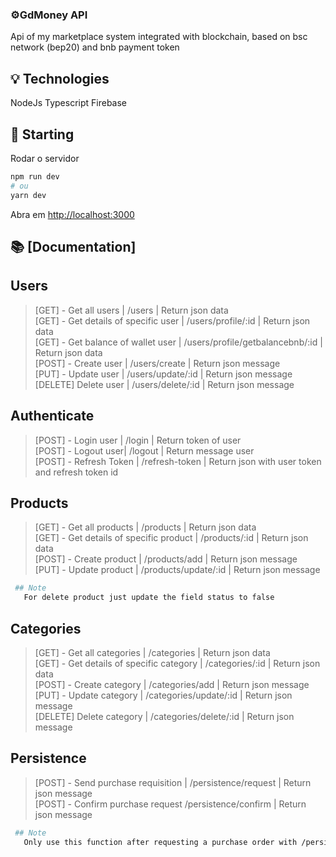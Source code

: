 ### ⚙️GdMoney API

Api of my marketplace system integrated with blockchain, 
based on bsc network (bep20) and bnb payment token

## 💡 Technologies

NodeJs
Typescript
Firebase

## 🚀 Starting
Rodar o servidor
```bash
npm run dev
# ou
yarn dev
```
Abra em [http://localhost:3000](http://localhost:3000)

## 📚 [Documentation]

## Users
>[GET] - Get all users | /users | Return json data<br />
>[GET] - Get details of specific user | /users/profile/:id | Return json data<br />
>[GET] - Get balance of wallet user   | /users/profile/getbalancebnb/:id | Return json data<br />
>[POST] - Create user | /users/create | Return json message<br />
>[PUT] - Update user  | /users/update/:id | Return json message<br />
>[DELETE] Delete user | /users/delete/:id | Return json message<br />

## Authenticate
>[POST] - Login user | /login  | Return token of user<br />
>[POST] - Logout user| /logout | Return message user<br />
>[POST] - Refresh Token | /refresh-token | Return json with user token and refresh token id<br />

## Products
>[GET] - Get all products | /products | Return json data<br />
>[GET] - Get details of specific product | /products/:id | Return json data<br />
>[POST] - Create product | /products/add | Return json message<br />
>[PUT] - Update product  | /products/update/:id | Return json message<br />
```bash
 ## Note 
   For delete product just update the field status to false
```
## Categories
>[GET] - Get all categories | /categories | Return json data<br />
>[GET] - Get details of specific category | /categories/:id | Return json data<br />
>[POST] - Create category | /categories/add | Return json message<br />
>[PUT] - Update category  | /categories/update/:id | Return json message<br />
>[DELETE] Delete category | /categories/delete/:id | Return json message<br />

## Persistence
>[POST] - Send purchase requisition | /persistence/request | Return json message<br />
>[POST] - Confirm purchase request /persistence/confirm | Return json message<br />
```bash
 ## Note 
   Only use this function after requesting a purchase order with /persistence/request
```
